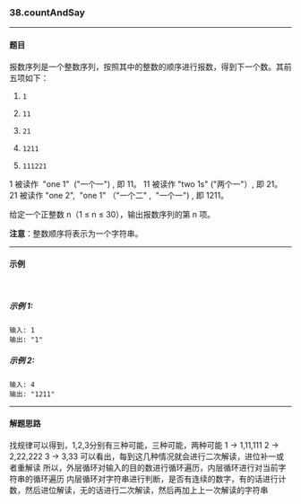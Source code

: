 ### 38.countAndSay
----
#### 题目
报数序列是一个整数序列，按照其中的整数的顺序进行报数，得到下一个数。其前五项如下：

1.     1
2.     11
3.     21
4.     1211
5.     111221
1 被读作  "one 1"  ("一个一") , 即 11。
11 被读作 "two 1s" ("两个一"）, 即 21。
21 被读作 "one 2",  "one 1" （"一个二" ,  "一个一") , 即 1211。

给定一个正整数 n（1 ≤ n ≤ 30），输出报数序列的第 n 项。

**注意**：整数顺序将表示为一个字符串。

----
#### 示例
 
##### 示例 1:

```
输入: 1
输出: "1"
```

##### 示例 2:

```
输入: 4
输出: "1211"
```

----
#### 解题思路
找规律可以得到，1,2,3分别有三种可能，三种可能，两种可能
1 -> 1,11,111
2 -> 2,22,222
3 -> 3,33
可以看出，每到这几种情况就会进行二次解读，进位补一或者重解读
所以，外层循环对输入的目的数进行循环遍历，内层循环进行对当前字符串的循环遍历
内层循环对字符串进行判断，是否有连续的数字，有的话进行计数，然后进位解读，无的话进行二次解读，然后再加上上一次解读的字符串